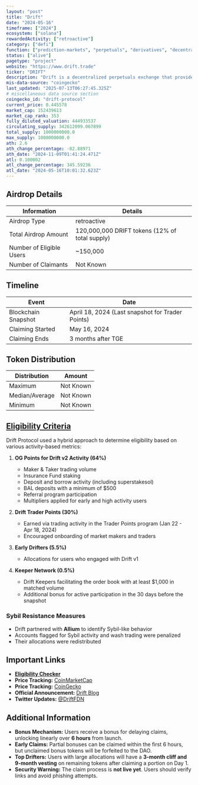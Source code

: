 ```yaml
---
layout: "post"
title: "Drift"
date: "2024-05-16"
timeframe: ["2024"]
ecosystem: ["solana"]
rewardedActivity: ["retroactive"]
category: ["defi"]
function: ["prediction-markets", "perpetuals", "derivatives", "decentralized-finance"]
status: ["alive"]
pagetype: "project"
website: "https://www.drift.trade"
ticker: "DRIFT"
description: "Drift is a decentralized perpetuals exchange that provides users with advanced trading features, deep liquidity, and a hybrid on-chain order book model."
mis-data-source: "coingecko"
last_updated: "2025-07-13T06:27:45.325Z"
# miscellaneous data source section
coingecko_id: "drift-protocol"
current_price: 0.445578
market_cap: 152439613
market_cap_rank: 353
fully_diluted_valuation: 444933537
circulating_supply: 342612099.067899
total_supply: 1000000000.0
max_supply: 1000000000.0
ath: 2.6
ath_change_percentage: -82.88971
ath_date: "2024-11-09T01:41:24.471Z"
atl: 0.100002
atl_change_percentage: 345.59236
atl_date: "2024-05-16T10:01:32.623Z"
---
```


## Airdrop Details

| Information              | Details                                        |
| ------------------------ | ---------------------------------------------- |
| Airdrop Type             | retroactive                                    |
| Total Airdrop Amount     | 120,000,000 DRIFT tokens (12% of total supply) |
| Number of Eligible Users | ~150,000                                       |
| Number of Claimants      | Not Known                                      |

## Timeline

| Event               | Date                                             |
| ------------------- | ------------------------------------------------ |
| Blockchain Snapshot | April 18, 2024 (Last snapshot for Trader Points) |
| Claiming Started    | May 16, 2024                                     |
| Claiming Ends       | 3 months after TGE                               |

## Token Distribution

| Distribution   | Amount    |
| -------------- | --------- |
| Maximum        | Not Known |
| Median/Average | Not Known |
| Minimum        | Not Known |

## [Eligibility Criteria](https://www.drift.trade/governance/eligibility-criteria)

Drift Protocol used a hybrid approach to determine eligibility based on various activity-based metrics:

1. **OG Points for Drift v2 Activity (64%)**

   - Maker & Taker trading volume
   - Insurance Fund staking
   - Deposit and borrow activity (including superstakesol)
   - BAL deposits with a minimum of $500
   - Referral program participation
   - Multipliers applied for early and high activity users

2. **Drift Trader Points (30%)**

   - Earned via trading activity in the Trader Points program (Jan 22 - Apr 18, 2024)
   - Encouraged onboarding of market makers and traders

3. **Early Drifters (5.5%)**

   - Allocations for users who engaged with Drift v1

4. **Keeper Network (0.5%)**
   - Drift Keepers facilitating the order book with at least $1,000 in matched volume
   - Additional bonus for active participation in the 30 days before the snapshot

### Sybil Resistance Measures

- Drift partnered with **Allium** to identify Sybil-like behavior
- Accounts flagged for Sybil activity and wash trading were penalized
- Their allocations were redistributed

## Important Links

- **[Eligibility Checker](https://www.drift.trade/governance/eligibility-criteria)**
- **Price Tracking:** [CoinMarketCap](https://coinmarketcap.com/currencies/drift-protocol)
- **Price Tracking:** [CoinGecko](https://www.coingecko.com/en/coins/drift-protocol)
- **Official Announcement:** [Drift Blog](https://www.drift.trade/governance/eligibility-criteria)
- **Twitter Updates:** [@DriftFDN](https://twitter.com/DriftFDN)

## Additional Information

- **Bonus Mechanism:** Users receive a bonus for delaying claims, unlocking linearly over **6 hours** from launch.
- **Early Claims:** Partial bonuses can be claimed within the first 6 hours, but unclaimed bonus tokens will be forfeited to the DAO.
- **Top Drifters:** Users with large allocations will have a **3-month cliff and 9-month vesting** on remaining tokens after claiming a portion on Day 1.
- **Security Warning:** The claim process is **not live yet**. Users should verify links and avoid phishing attempts.